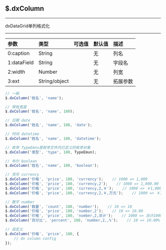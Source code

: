 ## $.dxColumn

---

dxDataGrid单列格式化

---

| 参数 | 类型 | 可选值 | 默认值 | 描述 |
| :--- | :--- | :--- | :--- | :--- |
| 0:caption | String |  | 无 | 列名 |
| 1:dataField | String |  | 无 | 字段名 |
| 2:width | Number |  | 无 | 列宽 |
| 3:ext | String/object |  | 无 | 拓展参数 |

```js
// 一般
$.dxColumn('姓名', 'name');

// 带有宽度
$.dxColumn('姓名', 'name', 180);

// 日期 date
$.dxColumn('姓名', 'name', 180, 'date');

// 时间 datetime
$.dxColumn('姓名', 'name', 180, 'datetime');

// 枚举 TypeEmnu是枚举文件内已定义的枚举对象
$.dxColumn('类型', 'type', 180, TypeEmun);

// 布尔 boolean
$.dxColumn('姓名', 'name', 180, 'boolean');

// 货币 currency 
$.dxColumn('价格', 'price', 180, 'currency');    // 1000 => 1,000
$.dxColumn('价格', 'price', 180, 'currency,2');    // 1000 => 1,000.00
$.dxColumn('价格', 'price', 180, 'currency,2,￥');    // 1000 => ￥1,000.00
$.dxColumn('价格', 'price', 180, 'currency,2,￥,万元');    // 1000 => ￥1,000.00万元

// 数字 number
$.dxColumn('数量', 'count', 180, 'number');    // 10 => 10
$.dxColumn('价格', 'price', 180, 'number,2');    // 10 => 10.00
$.dxColumn('价格', 'price', 180, 'number,2,总计');    // 1000 => 总计1000
$.dxColumn('百分比', 'percent', 180, 'number,2,,%');    // 10 => 10.00%

// 自定义
$.dxColumn('价格', 'price', 180, {
    // dx column config
});
```



